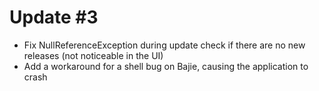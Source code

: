# Update #3

- Fix NullReferenceException during update check if there are no new releases (not noticeable in the UI)
- Add a workaround for a shell bug on Bajie, causing the application to crash
